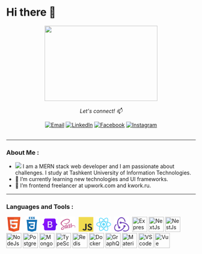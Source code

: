 # Hi there 👋

<div id="header" align="center">
    <img src="https://i.pinimg.com/originals/9e/5c/77/9e5c77872f818509afc1766a86c9a68b.gif" width="300" height="200"/>
<br>
    <div id="badges">
        <p> <i> Let's connect! 📫 </i></p>
        <a href="mailto:supermen0904@gmail.com" target="_blank"><img src="https://img.shields.io/badge/-Gmail-c14438?style=flat-square&logo=Gmail&logoColor=white" alt="Email"></a>
        <a href="https://www.linkedin.com/in/safarmurod999/" target="_blank"><img src="https://img.shields.io/badge/LinkedIn-%230077B5.svg?&style=flat-square&logo=linkedin&logoColor=white" alt="LinkedIn"></a>
        <a href="https://www.facebook.com/profile.php?id=100080957135659" target="_blank"><img src="https://img.shields.io/badge/Facebook-%231877F2.svg?&style=flat-square&logo=facebook&logoColor=white" alt="Facebook"></a>
        <a href="https://www.instagram.com/safarmurod0904/" target="_blank">
        <img src="https://img.shields.io/badge/-Instagram-F40F5A?style=flat-square&labelColor=F40F5A&logo=instagram&logoColor=white" alt="Instagram"></a>
    </div>
    <img src="https://komarev.com/ghpvc/?username=Safarmurod999&style=flat-square&color=blue" alt=""/>
<br>
</div>

---

### About Me :

- <img src="https://media.giphy.com/media/WUlplcMpOCEmTGBtBW/giphy.gif" width="30"> I am a MERN stack web developer and I am passionate about challenges.
I study at Tashkent University of Information Technologies.
- 🌱 I’m currently learning new technologies and UI frameworks.
- 🔭 I’m frontend freelancer at upwork.com and kwork.ru.

---

### Languages and Tools :

<div>
  <img src="https://github.com/devicons/devicon/blob/master/icons/html5/html5-original.svg" title="HTML5" alt="HTML" width="40" height="40"/>&nbsp;
  <img src="https://github.com/devicons/devicon/blob/master/icons/css3/css3-plain-wordmark.svg"  title="CSS3" alt="CSS" width="40" height="40"/>&nbsp;
  <img src="https://github.com/devicons/devicon/blob/master/icons/bootstrap/bootstrap-original.svg" title="Bootstrap" alt="Bootstrap" width="40" height="40"/>&nbsp;
  <img src="https://github.com/devicons/devicon/blob/master/icons/sass/sass-original.svg" title="SASS" alt="SASS" width="40" height="40"/>&nbsp;
  <img src="https://github.com/devicons/devicon/blob/master/icons/javascript/javascript-original.svg" title="JavaScript" alt="JavaScript" width="40" height="40"/>&nbsp;
  <img src="https://github.com/devicons/devicon/blob/master/icons/react/react-original.svg" title="ReactJs" alt="ReactJs" width="40" height="40"/>&nbsp;
  <img src="https://github.com/devicons/devicon/blob/master/icons/redux/redux-original.svg" title="Redux" alt="Redux" width="40" height="40"/>&nbsp;
  <img src="https://cdn.jsdelivr.net/gh/devicons/devicon/icons/express/express-original.svg" title="Express" width="40" height="40" />
  <img src="https://cdn.jsdelivr.net/gh/devicons/devicon/icons/nextjs/nextjs-original.svg" title="NextJs" width="40" height="40" />
  <img src="https://cdn.jsdelivr.net/gh/devicons/devicon/icons/nestjs/nestjs-plain.svg" title="NestJs" width="40" height="40" />
  <img src="https://cdn.jsdelivr.net/gh/devicons/devicon/icons/nodejs/nodejs-original.svg" title="NodeJs" width="40" height="40" />
  <img src="https://cdn.jsdelivr.net/gh/devicons/devicon/icons/postgresql/postgresql-original.svg" title="Postgres" width="40" height="40" />
  <img src="https://cdn.jsdelivr.net/gh/devicons/devicon/icons/mongodb/mongodb-original.svg" title="MongoDB" width="40" height="40" />
  <img src="https://cdn.jsdelivr.net/gh/devicons/devicon/icons/typescript/typescript-original.svg" title="TypeScript" width="40" height="40" />
  <img src="https://cdn.jsdelivr.net/gh/devicons/devicon/icons/redis/redis-original.svg" title="Redis" width="40" height="40" />
  <img src="https://cdn.jsdelivr.net/gh/devicons/devicon/icons/docker/docker-original.svg" title="Docker" width="40" height="40" />
  <img src="https://cdn.jsdelivr.net/gh/devicons/devicon/icons/graphql/graphql-plain.svg" title="GraphQL" width="40" height="40" />
  <img src="https://cdn.jsdelivr.net/gh/devicons/devicon/icons/materialui/materialui-original.svg" title="MaterialUI" width="40" height="40" />
  <img src="https://cdn.jsdelivr.net/gh/devicons/devicon/icons/vscode/vscode-original.svg" title="VScode" width="40" height="40" />
  <img src="https://cdn.jsdelivr.net/gh/devicons/devicon/icons/vuejs/vuejs-original.svg" title="Vue" width="40" height="40" />
          
          
          
          
          
          
          
          
          
          
</div>
